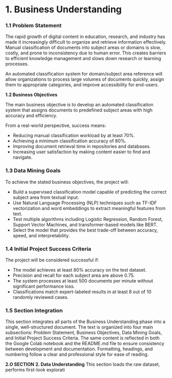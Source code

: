# 1. Business Understanding

### 1.1 Problem Statement

The rapid growth of digital content in education, research, and industry has made it increasingly difficult to organize and retrieve information effectively. Manual classification of documents into subject areas or domains is slow, costly, and prone to inconsistency due to human error. This creates barriers to efficient knowledge management and slows down research or learning processes. 

An automated classification system for domain/subject area reference will allow organizations to process large volumes of documents quickly, assign them to appropriate categories, and improve accessibility for end-users.

**1.2 Business Objectives**

The main business objective is to develop an automated classification system that assigns documents to predefined subject areas with high accuracy and efficiency. 

From a real-world perspective, success means:
- Reducing manual classification workload by at least 70%.
- Achieving a minimum classification accuracy of 80%.
- Improving document retrieval time in repositories and databases.
- Increasing user satisfaction by making content easier to find and navigate.


 ### 1.3 Data Mining Goals

To achieve the stated business objectives, the project will:
- Build a supervised classification model capable of predicting the correct subject area from textual input.
- Use Natural Language Processing (NLP) techniques such as TF-IDF vectorization and word embeddings to extract meaningful features from text.
- Test multiple algorithms including Logistic Regression, Random Forest, Support Vector Machines, and transformer-based models like BERT.
- Select the model that provides the best trade-off between accuracy, speed, and interpretability.

### 1.4 Initial Project Success Criteria

The project will be considered successful if:
- The model achieves at least 80% accuracy on the test dataset.
- Precision and recall for each subject area are above 0.75.
- The system processes at least 500 documents per minute without significant performance loss.
- Classifications match expert-labeled results in at least 8 out of 10 randomly reviewed cases.
  
### 1.5 Section Integration

This section integrates all parts of the Business Understanding phase into a single, well-structured document. The text is organized into four main subsections: Problem Statement, Business Objectives, Data Mining Goals, and Initial Project Success Criteria. The same content is reflected in both the Google Colab notebook and the README.md file to ensure consistency between development and documentation. Formatting, headings, and numbering follow a clear and professional style for ease of reading.


**2.O SECTION**
**2. Data Understanding**
This section loads the raw dataset, performs first-look explorati
